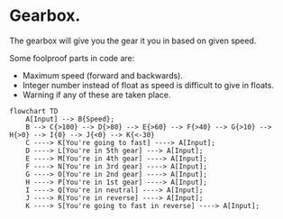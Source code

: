 # Gearbox.
The gearbox will give you the gear it you in based on given speed.

Some foolproof parts in code are:
* Maximum speed (forward and backwards).
* Integer number instead of float as speed is difficult to give in floats.
* Warning if any of these are taken place.

```mermaid
flowchart TD
    A[Input] --> B{Speed};
    B --> C{>100} --> D{>80} --> E{>60} --> F{>40} --> G{>10} --> H{>0} --> I{0} --> J{<0} --> K{<-30}
    C ----> K[You're going to fast] ----> A[Input];
    D ----> L[You're in 5th gear] ---> A[Input];
    E ----> M[You're in 4th gear] ----> A[Input];
    F ----> N[You're in 3rd gear] ----> A[Input];
    G ----> O[You're in 2nd gear] ----> A[Input];
    H ----> P[You're in 1st gear] ----> A[Input];
    I ----> Q[You're in neutral] ----> A[Input];
    J ----> R[You're in reverse] ----> A[Input];
    K ----> S[You're going to fast in reverse] ----> A[Input];
```
